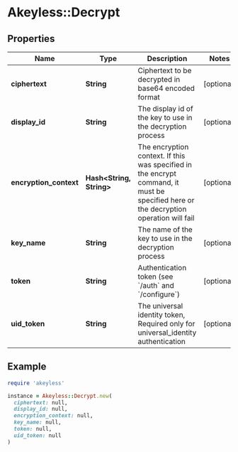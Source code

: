 # Akeyless::Decrypt

## Properties

| Name | Type | Description | Notes |
| ---- | ---- | ----------- | ----- |
| **ciphertext** | **String** | Ciphertext to be decrypted in base64 encoded format | [optional] |
| **display_id** | **String** | The display id of the key to use in the decryption process | [optional] |
| **encryption_context** | **Hash&lt;String, String&gt;** | The encryption context. If this was specified in the encrypt command, it must be specified here or the decryption operation will fail | [optional] |
| **key_name** | **String** | The name of the key to use in the decryption process | [optional] |
| **token** | **String** | Authentication token (see &#x60;/auth&#x60; and &#x60;/configure&#x60;) | [optional] |
| **uid_token** | **String** | The universal identity token, Required only for universal_identity authentication | [optional] |

## Example

```ruby
require 'akeyless'

instance = Akeyless::Decrypt.new(
  ciphertext: null,
  display_id: null,
  encryption_context: null,
  key_name: null,
  token: null,
  uid_token: null
)
```

